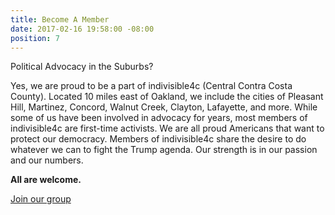 ```yaml
---
title: Become A Member
date: 2017-02-16 19:58:00 -08:00
position: 7
---
```


Political Advocacy in the Suburbs?

Yes, we are proud to be a part of indivisible4c (Central Contra Costa County). Located 10 miles east of Oakland, we include the cities of Pleasant Hill, Martinez, Concord, Walnut Creek, Clayton, Lafayette, and more. While some of us have been involved in advocacy for years, most members of indivisible4c are first-time activists. We are all proud Americans that want to protect our democracy. Members of indivisible4c share the desire to do whatever we can to fight the Trump agenda. Our strength is in our passion and our numbers.


**All are welcome.**

[Join our group](https://www.facebook.com/indivisible4c/)
